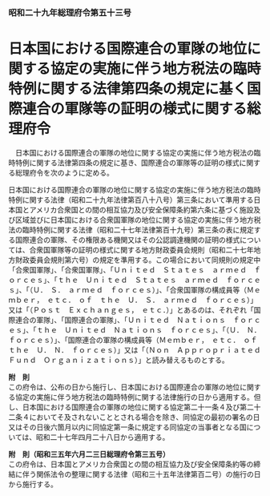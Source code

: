 ### 昭和二十九年総理府令第五十三号  
# 日本国における国際連合の軍隊の地位に関する協定の実施に伴う地方税法の臨時特例に関する法律第四条の規定に基く国際連合の軍隊等の証明の様式に関する総理府令  
　日本国における国際連合の軍隊の地位に関する協定の実施に伴う地方税法の臨時特例に関する法律第四条の規定に基き、国際連合の軍隊等の証明の様式に関する総理府令を次のように定める。  
  
日本国における国際連合の軍隊の地位に関する協定の実施に伴う地方税法の臨時特例に関する法律（昭和二十九年法律第百八十八号）第三条において準用する日本国とアメリカ合衆国との間の相互協力及び安全保障条約第六条に基づく施設及び区域並びに日本国における合衆国軍隊の地位に関する協定の実施に伴う地方税法の臨時特例に関する法律（昭和二十七年法律第百十九号）第三条の表に規定する国際連合の軍隊、その権限ある機関又はその公認調達機関の証明の様式については、合衆国軍隊等の証明の様式に関する地方財政委員会規則（昭和二十七年地方財政委員会規則第六号）の規定を準用する。この場合において同規則の規定中「合衆国軍隊」、「合衆国軍隊」、「Ｕｎｉｔｅｄ　Ｓｔａｔｅｓ　ａｒｍｅｄ　ｆｏｒｃｅｓ」、「ｔｈｅ　Ｕｎｉｔｅｄ　Ｓｔａｔｅｓ　ａｒｍｅｄ　ｆｏｒｃｅｓ」、「（Ｕ．　Ｓ．　ａｒｍｅｄ　ｆｏｒｃｅｓ）」、「合衆国軍隊の構成員等（Ｍｅｍｂｅｒ，　ｅｔｃ．　ｏｆ　ｔｈｅ　Ｕ．　Ｓ．　ａｒｍｅｄ　ｆｏｒｃｅｓ）」又は「（Ｐｏｓｔ　Ｅｘｃｈａｎｇｅｓ，　ｅｔｃ．）」とあるのは、それぞれ「国際連合の軍隊」、「国際連合の軍隊」、「Ｕｎｉｔｅｄ　Ｎａｔｉｏｎｓ　ｆｏｒｃｅｓ」、「ｔｈｅ　Ｕｎｉｔｅｄ　Ｎａｔｉｏｎｓ　ｆｏｒｃｅｓ」、「（Ｕ．　Ｎ．　ｆｏｒｃｅｓ）」、「国際連合の軍隊の構成員等（Ｍｅｍｂｅｒ，　ｅｔｃ．　ｏｆ　ｔｈｅ　Ｕ．　Ｎ．　ｆｏｒｃｅｓ）」又は「（Ｎｏｎ　Ａｐｐｒｏｐｒｉａｔｅｄ　Ｆｕｎｄ　Ｏｒｇａｎｉｚａｔｉｏｎｓ）」と読み替えるものとする。  
  
**附　則**  
この府令は、公布の日から施行し、日本国における国際連合の軍隊の地位に関する協定の実施に伴う地方税法の臨時特例に関する法律施行の日から適用する。但し、日本国における国際連合の軍隊の地位に関する協定第二十一条４及び第二十二条４においてそ及されないこととされる場合を除き、同協定の最初の署名の日又はその日後六箇月以内に同協定第一条に規定する同協定の当事者となる国については、昭和二十七年四月二十八日から適用する。  
  
**附　則（昭和三五年六月二三日総理府令第三五号）**  
この府令は、日本国とアメリカ合衆国との間の相互協力及び安全保障条約等の締結に伴う関係法令の整理に関する法律（昭和三十五年法律第百二号）の施行の日から施行する。  
  
